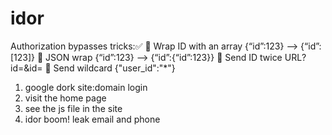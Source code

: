 # idor
Authorization bypasses tricks:✅
🔸 Wrap ID with an array {“id”:123} --> {“id”:[123]}
🔸 JSON wrap {“id”:123} --> {“id”:{“id”:123}}
🔸 Send ID twice URL?id=<LEGIT>&id=<VICTIM>
🔸 Send wildcard {"user_id":"*"}


1) google dork site:domain login
2) visit the home page
3) see the js file in the site
4) idor boom! leak email and phone
